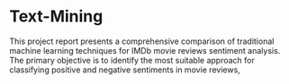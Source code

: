 # Text-Mining

 This project report presents a comprehensive comparison of traditional machine learning techniques
 for IMDb movie reviews sentiment analysis. The primary objective is to identify the most suitable
 approach for classifying positive and negative sentiments in movie reviews,
